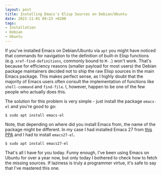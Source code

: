 ```yaml
---
layout: post
title: Installing Emacs's Elisp Sources on Debian/Ubuntu
date: 2021-11-01 09:23 +0200
tags:
- Installation
- Debian
- Ubuntu
---
```


If you've installed Emacs on Debian/Ubuntu via `apt` you might have noticed that commands for
navigation to the definition of built-in Elisp functions
(e.g. `xref-find-definitions`, commonly bound to `M-.`) won't work.  That's
because for efficiency reasons (smaller payload for most users) the Debian
package maintainers decided not to ship the raw Elisp sources in the main Emacs
package. This makes perfect sense, as I highly doubt that the majority of
Emacs users often consult the implementation of functions like `shell-command` and `find-file`.
I, however, happen to be one of the few people who actually does this.

The solution for this problem is very simple - just install the package
`emacs-el` and you're good to go:

``` shellsession
$ sudo apt install emacs-el
```

Note, that depending on where did you install Emacs from, the name of the package might be different. In my case I had installed Emacs 27
from [this PPA](https://launchpad.net/~kelleyk/+archive/ubuntu/emacs) and I had to install `emacs27-el`.

``` shellsession
$ sudo apt install emacs27-el
```

That's all I have for you today. Funny enough, I've been using Emacs on Ubuntu for over a year now, but only today I bothered to
check how to fetch the missing sources. If laziness is truly a programmer virtue, it's safe to say that I've mastered this one.
